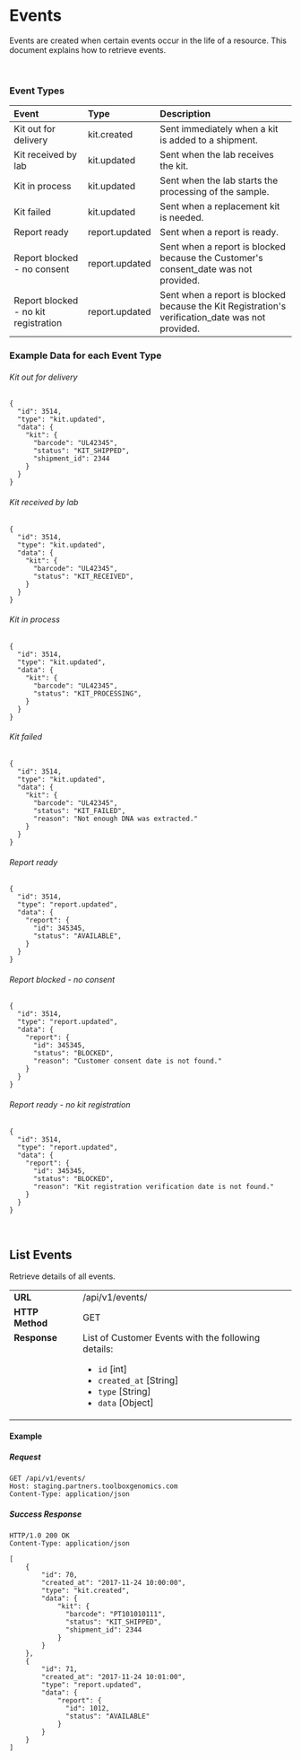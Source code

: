 # Events
Events are created when certain events occur in the life of a resource. This document explains how to retrieve events.

<br>

### Event Types

| Event | Type | Description
|:---|:---|:---
| Kit out for delivery | kit.created | Sent immediately when a kit is added to a shipment.
| Kit received by lab | kit.updated | Sent when the lab receives the kit.
| Kit in process | kit.updated | Sent when the lab starts the processing of the sample.
| Kit failed | kit.updated | Sent when a replacement kit is needed.
| Report ready | report.updated | Sent when a report is ready.
| Report blocked - no consent | report.updated | Sent when a report is blocked because the Customer's consent_date was not provided.
| Report blocked - no kit registration | report.updated | Sent when a report is blocked because the Kit Registration's verification_date was not provided.


### Example Data for each Event Type

###### Kit out for delivery
```
{
  "id": 3514,
  "type": "kit.updated",
  "data": {
    "kit": {
      "barcode": "UL42345",
      "status": "KIT_SHIPPED",
      "shipment_id": 2344
    }
  }
}
```

###### Kit received by lab
```
{
  "id": 3514,
  "type": "kit.updated",
  "data": {
    "kit": {
      "barcode": "UL42345",
      "status": "KIT_RECEIVED",
    }
  }
}
```

###### Kit in process
```
{
  "id": 3514,
  "type": "kit.updated",
  "data": {
    "kit": {
      "barcode": "UL42345",
      "status": "KIT_PROCESSING",
    }
  }
}
```

###### Kit failed
```
{
  "id": 3514,
  "type": "kit.updated",
  "data": {
    "kit": {
      "barcode": "UL42345",
      "status": "KIT_FAILED",
      "reason": "Not enough DNA was extracted."
    }
  }
}
```

###### Report ready
```
{
  "id": 3514,
  "type": "report.updated",
  "data": {
    "report": {
      "id": 345345,
      "status": "AVAILABLE",
    }
  }
}
```

###### Report blocked - no consent
```
{
  "id": 3514,
  "type": "report.updated",
  "data": {
    "report": {
      "id": 345345,
      "status": "BLOCKED",
      "reason": "Customer consent date is not found."
    }
  }
}
```

###### Report ready - no kit registration
```
{
  "id": 3514,
  "type": "report.updated",
  "data": {
    "report": {
      "id": 345345,
      "status": "BLOCKED",
      "reason": "Kit registration verification date is not found."
    }
  }
}
```

<br />

## List Events
Retrieve details of all events.

<table>
  <tr>
    <td><strong>URL</strong></td>
    <td> /api/v1/events/ </td>
  </tr>
  <tr>
    <td><strong>HTTP Method</strong></td>
    <td> GET </td>
  </tr>
  <tr>
    <td valign="top"><strong>Response</strong></td>
    <td>
    List of Customer Events with the following details:
      <ul>
        <li><code>id</code> [int]</li>
        <li><code>created_at</code> [String]</li>
        <li><code>type</code> [String]</li>
        <li><code>data</code> [Object]</li>
      </ul>
    </td>
  </tr>
</table>

#### Example


##### Request

```
GET /api/v1/events/
Host: staging.partners.toolboxgenomics.com
Content-Type: application/json

```

##### Success Response

```
HTTP/1.0 200 OK 
Content-Type: application/json

[
    {
        "id": 70,
        "created_at": "2017-11-24 10:00:00",
        "type": "kit.created",
        "data": {
            "kit": {
              "barcode": "PT101010111",
              "status": "KIT_SHIPPED",
              "shipment_id": 2344
            }
        }
    },
    {
        "id": 71,
        "created_at": "2017-11-24 10:01:00",
        "type": "report.updated",
        "data": {
            "report": {
              "id": 1012,
              "status": "AVAILABLE"
            }
        }
    }
]
```
